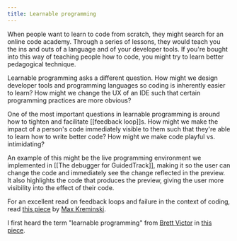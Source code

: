 ```yaml
---
title: Learnable programming
---
```

When people want to learn to code from scratch, they might search for an online code academy. Through a series of lessons, they would teach you the ins and outs of a language and of your developer tools. If you're bought into this way of teaching people how to code, you might try to learn better pedagogical technique.

Learnable programming asks a different question. How might we design developer tools and programming languages so coding is inherently easier to learn? How might we change the UX of an IDE such that certain programming practices are more obvious?

One of the most important questions in learnable programming is around how to tighten and facilitate [[feedback loop]]s. How might we make the impact of a person's code immediately visible to them such that they're able to learn how to write better code? How might we make code playful vs. intimidating?

An example of this might be the live programming environment we implemented in [[The debugger for GuidedTrack]], making it so the user can change the code and immediately see the change reflected in the preview. It also highlights the code that produces the preview, giving the user more visibility into the effect of their code.

For an excellent read on feedback loops and failure in the context of coding, read [this piece](https://mkremins.github.io/blog/failure-margins-feedback-loops/) by [Max Kreminski](https://twitter.com/maxkreminski).

I first heard the term "learnable programming" from [Brett Victor](http://worrydream.com/) in [this piece](http://worrydream.com/LearnableProgramming/).